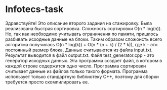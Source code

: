 # Infotecs-task
Здравствуйте! Это описание второго задания на стажировку.
Была реализована быстрая сортировка. Сложность сортировки O(n * log(n)).
Но, так как необходимо учитывать ограничения по памяти, пришлось разбивать исходные данные на блоки.
Таким образом сложонсть всего алгоритма получилась O(n * log(k)) + O(n * (n + k) / (2 * k)), где k - это постоянный размер блока.
Данные считываются из файла input.txt. Результат выводится в файл output.txt.
Файл test_generator.cpp - это генератор исходных данных. Эта программа создает файл, в котором в каждой строке содержится одно число. Программа сортировки считывает данные из файлов только такого формата.
Программа использует только стандартную библиотеку С++, поэтому для сборки требуется просто скомпилировать ее.
